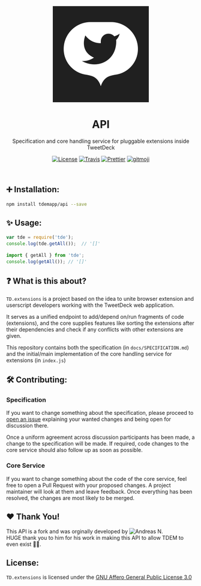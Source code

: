<div align='center'>

  <a href='https://github.com/tdemapp/tdem/releases'>
    <img alt='TweetDeck Extension Manager' width='256px' src='https://raw.githubusercontent.com/tdemapp/assets/master/icons/Dark-1024.png' />
  </a>

  <h1> API </h1>
  <p> Specification and core handling service for pluggable extensions inside TweetDeck </p>

  [![License](https://img.shields.io/badge/license-agpl-blue.svg?longCache=true&style=for-the-badge)](https://github.com/tdemapp/api/blob/master/LICENSE) 
  [![Travis](https://img.shields.io/travis/tdemapp/api/master.svg?style=for-the-badge)](https://travis-ci.org/tdemapp/api) 
  [![Prettier](https://img.shields.io/badge/code--style-%20prettier-c596c7.svg?longCache=true&style=for-the-badge)](https://prettier.io/) 
  [![gitmoji](https://img.shields.io/badge/gitmoji-%20%F0%9F%98%9C%20%F0%9F%98%8D-FFDD67.svg?longCache=true&style=for-the-badge)](https://gitmoji.carloscuesta.me/) 

  <br />
</div>

## ➕ Installation:
```sh
npm install tdemapp/api --save
```

## ✨ Usage:
```javascript
var tde = require('tde');
console.log(tde.getAll());  // '[]'
```
```typescript
import { getAll } from 'tde';
console.log(getAll()); // '[]'
```

## ❓ What is this about?
`TD.extensions` is a project based on the idea to unite browser extension and userscript developers working with
the TweetDeck web application.

It serves as a unified endpoint to add/depend on/run fragments of code (extensions), and the core supplies features
like sorting the extensions after their dependencies and check if any conflicts with other extensions are given.

This repository contains both the specification (in `docs/SPECIFICATION.md`) and the initial/main implementation of
the core handling service for extensions (in `index.js`)

## 🛠 Contributing:

### Specification
If you want to change something about the specification, please proceed to [open an issue](https://github.com/DeckHack/TD.extensions/issues/new)
explaining your wanted changes and being open for discussion there.

Once a uniform agreement across discussion participants has been made, a change to the specification will be made. If required,
code changes to the core service should also follow up as soon as possible.

### Core Service
If you want to change something about the code of the core service, feel free to open a Pull Request with your proposed changes. 
A project maintainer will look at them and leave feedback. Once everything has been resolved, the changes are most likely to be
merged.

## ❤️ Thank You!
This API is a fork and was orginally developed by ![Andreas N](https://github.com/pixeldesu).  
HUGE thank you to him for his work in making this API to allow TDEM to even exist 🙌🏻.

## License:
`TD.extensions` is licensed under the [GNU Affero General Public License 3.0](https://www.gnu.org/licenses/agpl-3.0.en.html)
